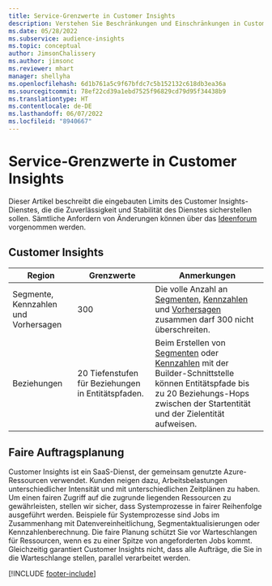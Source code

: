 ```yaml
---
title: Service-Grenzwerte in Customer Insights
description: Verstehen Sie Beschränkungen und Einschränkungen in Customer Insights SaaS Service.
ms.date: 05/28/2022
ms.subservice: audience-insights
ms.topic: conceptual
author: JimsonChalissery
ms.author: jimsonc
ms.reviewer: mhart
manager: shellyha
ms.openlocfilehash: 6d1b761a5c9f67bfdc7c5b152132c618db3ea36a
ms.sourcegitcommit: 78ef22cd39a1ebd7525f96829cd79d95f34438b9
ms.translationtype: HT
ms.contentlocale: de-DE
ms.lasthandoff: 06/07/2022
ms.locfileid: "8940667"
---
```

# <a name="service-limits-in-customer-insights"></a>Service-Grenzwerte in Customer Insights

Dieser Artikel beschreibt die eingebauten Limits des Customer Insights-Dienstes, die die Zuverlässigkeit und Stabilität des Dienstes sicherstellen sollen. Sämtliche Anfordern von Änderungen können über das [Ideenforum](https://go.microsoft.com/fwlink/?linkid=2074172) vorgenommen werden.

## <a name="customer-insights"></a>Customer Insights

| Region  | Grenzwerte  | Anmerkungen |
|-------------|---------------------------------------------------------------------|---------------------------------------------------------------------|
| Segmente, Kennzahlen und Vorhersagen | 300  | Die volle Anzahl an [Segmenten](segments.md), [Kennzahlen](measures.md) und [Vorhersagen](predictions.md) zusammen darf 300 nicht überschreiten.  |
| Beziehungen | 20 Tiefenstufen für Beziehungen in Entitätspfaden. | Beim Erstellen von [Segmenten](segments.md) oder [Kennzahlen](measures.md) mit der Builder-Schnittstelle können Entitätspfade bis zu 20 Beziehungs-Hops zwischen der Startentität und der Zielentität aufweisen.  |

## <a name="fair-scheduling-of-jobs"></a>Faire Auftragsplanung

Customer Insights ist ein SaaS-Dienst, der gemeinsam genutzte Azure-Ressourcen verwendet. Kunden neigen dazu, Arbeitsbelastungen unterschiedlicher Intensität und mit unterschiedlichen Zeitplänen zu haben. Um einen fairen Zugriff auf die zugrunde liegenden Ressourcen zu gewährleisten, stellen wir sicher, dass Systemprozesse in fairer Reihenfolge ausgeführt werden. Beispiele für Systemprozesse sind Jobs im Zusammenhang mit Datenvereinheitlichung, Segmentaktualisierungen oder Kennzahlenberechnung. Die faire Planung schützt Sie vor Warteschlangen für Ressourcen, wenn es zu einer Spitze von angeforderten Jobs kommt. Gleichzeitig garantiert Customer Insights nicht, dass alle Aufträge, die Sie in die Warteschlange stellen, parallel verarbeitet werden.

[!INCLUDE [footer-include](includes/footer-banner.md)]
